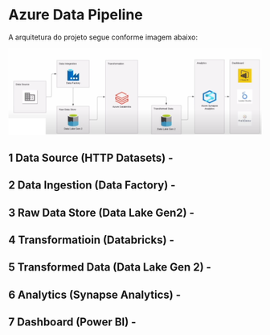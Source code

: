 # Azure Data Pipeline

A arquitetura do projeto segue conforme imagem abaixo:

![alt text](arquitetura.png)


## 1 Data Source (HTTP Datasets) - 

## 2 Data Ingestion (Data Factory) -

## 3 Raw Data Store (Data Lake Gen2) -

## 4 Transformatioin (Databricks) - 

## 5 Transformed Data (Data Lake Gen 2) - 

## 6 Analytics (Synapse Analytics) - 

## 7 Dashboard (Power BI) -
